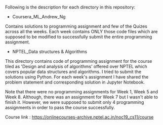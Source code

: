 Following is the description for each directory in this repository:

* Coursera_ML_Andrew_Ng

Contains solutions to programming assignment and few of the Quizes across all the weeks. Each week contains ONLY those code files which are supposed to be modified to successfully submit the entire programming assignment.

* NPTEL_Data structures & Algorithms

This directory contains code of programming assignment for the course tiled as 'Design and analysis of algorithms' offered over NPTEL which covers popular data structures and algorithms. I tried to submit the solutions using Python. For each week's assignment I have shared the problem statement and corresponding solution in Jupyter Notebook.

Note that there were no programming assignments for Week 1, Week 5 and Week 8. Although, there was an assignment for Week 7 but I wasn't able to finish it. However, we were supposed to submit only 4 programming assignments in order to pass the course successfully.

Course link : https://onlinecourses-archive.nptel.ac.in/noc19_cs11/course
